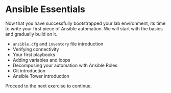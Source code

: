 # Ansible Essentials

Now that you have successfully bootstrapped your lab environment, its time to write your
first piece of Ansible automation.  We will start with the basics and gradually build on
it.

 - `ansible.cfg` and `inventory` file introduction
 - Verifying connectivity
 - Your first playbooks
 - Adding variables and loops
 - Decomposing your automation with Ansible Roles
 - Git introduction
 - Ansible Tower introduction

Proceed to the next exercise to continue.


